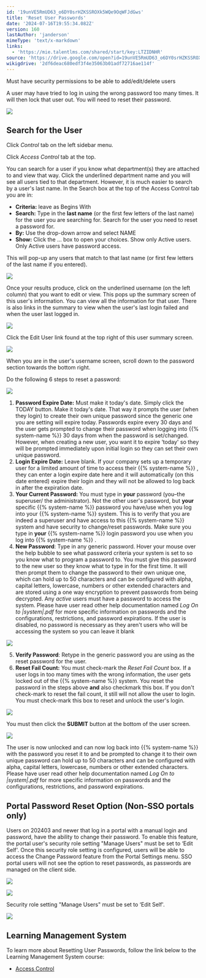 ```yaml
---
id: '19unVE5RmUD63_o6DY0srHZKSSROXk5WQe9OqWFJdGws'
title: 'Reset User Passwords'
date: '2024-07-16T19:55:34.082Z'
version: 160
lastAuthor: 'janderson'
mimeType: 'text/x-markdown'
links:
  - 'https://mie.talentlms.com/shared/start/key:LTZIDNHR'
source: 'https://drive.google.com/open?id=19unVE5RmUD63_o6DY0srHZKSSROXk5WQe9OqWFJdGws'
wikigdrive: '2df6deac680edf3f4e35063b01adf72716ae114f'
---
```

Must have security permissions to be able to add/edit/delete users

A user may have tried to log in using the wrong password too many times. It will then lock that user out. You will need to reset their password.

![](../reset-user-passwords.assets/d10fea4e44e3088b945498c0fb84cf85.png)

## Search for the User

Click *Control* tab on the left sidebar menu.

Click *Access Control* tab at the top.

You can search for a user if you know what department(s) they are attached to and view that way. Click the underlined department name and you will see all users tied to that department. However, it is much easier to search by a user's last name. In the Search box at the top of the Access Control tab you are in:

* <strong>Criteria:</strong> leave as Begins With
* <strong>Search:</strong> Type in the <strong>last name</strong> (or the first few letters of the last name) for the user you are searching for. Search for the user you need to reset a password for.
* <strong>By:</strong> Use the drop-down arrow and select NAME
* <strong>Show:</strong> Click the … box to open your choices. Show only Active users. Only Active users have password access.

This will pop-up any users that match to that last name (or first few letters of the last name if you entered).

![](../reset-user-passwords.assets/41da3840f4e2f467da7b854445021460.png)

Once your results produce, click on the underlined username (on the left column) that you want to edit or view. This pops up the summary screen of this user's information. You can view all the information for that user. There is also links in the summary to view when the user's last login failed and when the user last logged in.

![](../reset-user-passwords.assets/dd116686fc18841f167805c2ef0c1aea.png)

Click the Edit User link found at the top right of this user summary screen.

![](../reset-user-passwords.assets/e120c74e6420b79b91549055e42beb9d.png)

When you are in the user's username screen, scroll down to the password section towards the bottom right.

Do the following 6 steps to reset a password:

![](../reset-user-passwords.assets/5fa6387401647e40f139b6a3dfaf5caf.png)

1. <strong>Password Expire Date:</strong> Must make it today's date. Simply click the TODAY button. Make it today's date. That way it prompts the user (when they login) to create their own unique password since the generic one you are setting will expire today. Passwords expire every 30 days and the user gets prompted to change their password when logging into {{% system-name %}} 30 days from when the password is set/changed. However, when creating a new user, you want it to expire ‘today' so they will be prompted immediately upon initial login so they can set their own unique password.
2. <strong>Login Expire Date:</strong> Leave blank. If your company sets up a temporary user for a limited amount of time to access their {{% system-name %}} , they can enter a login expire date here and it will automatically (on this date entered) expire their login and they will not be allowed to log back in after the expiration date.
3. <strong>Your Current Password:</strong> You must type in <strong>your</strong> password (you–the superuser/ the administrator). Not the other user's password, but <strong>your</strong> specific {{% system-name %}} password you have/use when you log into your {{% system-name %}} system. This is to verify that you are indeed a superuser and have access to this {{% system-name %}} system and have security to change/reset passwords. Make sure you type in <strong>your</strong> {{% system-name %}} login password you use when you log into {{% system-name %}} .
4. <strong>New Password</strong>: Type in any generic password. Hover your mouse over the help bubble to see what password criteria your system is set to so you know what to program a password to. You must give this password to the new user so they know what to type in for the first time. It will then prompt them to change the password to their own unique one, which can hold up to 50 characters and can be configured with alpha, capital letters, lowercase, numbers or other extended characters and are stored using a one way encryption to prevent passwords from being decrypted. Any <em>active</em> users must have a password to access the system. Please have user read other help documentation named <em>Log On to |system|.pdf</em> for more specific information on passwords and the configurations, restrictions, and password expirations. If the user is disabled, no password is necessary as they aren't users who will be accessing the system so you can leave it blank

![](../reset-user-passwords.assets/c87a0a726234d718dc3fc3dbb20d6a63.png)

5. <strong>Verify Password</strong>: Retype in the generic password you are using as the reset password for the user.
6. <strong>Reset Fail Count:</strong> You must check-mark the <em>Reset Fail Count</em> box. If a user logs in too many times with the wrong information, the user gets locked out of the {{% system-name %}} system. You reset the password in the steps above <strong>and</strong> also checkmark this box. If you don't check-mark to reset the fail count, it still will not allow the user to login. You must check-mark this box to reset and unlock the user's login.

![](../reset-user-passwords.assets/c3481f041194c9c60e168704231899c5.png)

You must then click the **SUBMIT** button at the bottom of the user screen.

![](../reset-user-passwords.assets/4c1c0e22022fdb7307ece84d1117efc7.png)

The user is now unlocked and can now log back into {{% system-name %}} with the password you reset it to and be prompted to change it to their own unique password can hold up to 50 characters and can be configured with alpha, capital letters, lowercase, numbers or other extended characters. Please have user read other help documentation named *Log On to |system|.pdf* for more specific information on passwords and the configurations, restrictions, and password expirations.

## Portal Password Reset Option (Non-SSO portals only)

Users on 202403 and newer that log in a portal with a manual login and password, have the ability to change their password. To enable this feature, the portal user's security role setting "Manage Users" must be set to ‘Edit Self'. Once this security role setting is configured, users will be able to access the Change Password feature from the Portal Settings menu. SSO portal users will not see the option to reset passwords, as passwords are managed on the client side.

![](../reset-user-passwords.assets/66d68629efe1032af56c93940121602d.png)

![](../reset-user-passwords.assets/2bef8b0b45427c9a0eb4344afc97d7c6.png)

Security role setting "Manage Users" must be set to ‘Edit Self'.

![](../reset-user-passwords.assets/3ec990ae063884d89c07d3e583d2fe97.png)

## Learning Management System

To learn more about Resetting User Passwords, follow the link below to the Learning Management System course:

* [Access Control](https://mie.talentlms.com/shared/start/key:LTZIDNHR)
